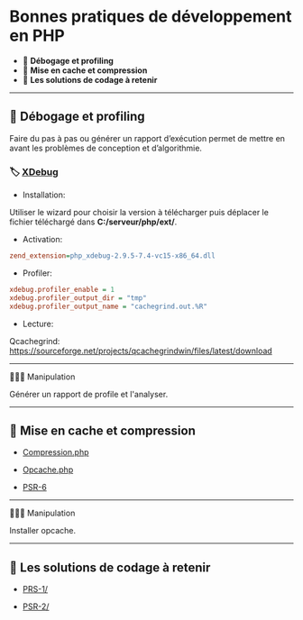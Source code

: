 # Bonnes pratiques de développement en PHP

*  🔖 **Débogage et profiling**
*  🔖 **Mise en cache et compression**
*  🔖 **Les solutions de codage à retenir**

___

## 📑 Débogage et profiling

Faire du pas à pas ou générer un rapport d’exécution permet de mettre en avant les problèmes de conception et d’algorithmie.

### 🏷️ [**XDebug**](https://xdebug.org/)

* Installation:

Utiliser le wizard pour choisir la version à télécharger puis déplacer le fichier téléchargé dans **C:/serveur/php/ext/**.

* Activation:

```ini
zend_extension=php_xdebug-2.9.5-7.4-vc15-x86_64.dll
```

* Profiler:

```ini
xdebug.profiler_enable = 1
xdebug.profiler_output_dir = "tmp"
xdebug.profiler_output_name = "cachegrind.out.%R"
```

* Lecture:

Qcachegrind: https://sourceforge.net/projects/qcachegrindwin/files/latest/download

___

👨🏻‍💻 Manipulation

Générer un rapport de profile et l'analyser.

___

## 📑 Mise en cache et compression

* [Compression.php](https://www.php.net/manual/fr/filters.compression.php)

* [Opcache.php](https://www.php.net/manual/fr/book.opcache.php)

* [PSR-6](https://www.php-fig.org/psr/psr-6/)

___

👨🏻‍💻 Manipulation

Installer opcache.

___

## 📑 Les solutions de codage à retenir

* [PRS-1/](https://www.php-fig.org/psr/psr-1/)

* [PSR-2/](https://www.php-fig.org/psr/psr-2/)
